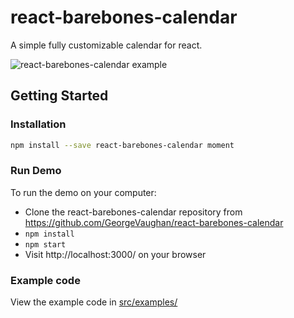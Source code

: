 # react-barebones-calendar

A simple fully customizable calendar for react.

![react-barebones-calendar example](https://github.com/GeorgeVaughan/react-barebones-calendar/master/demo.gif)

## Getting Started
### Installation

  ```sh
  npm install --save react-barebones-calendar moment
  ```

### Run Demo

To run the demo on your computer:
* Clone the react-barebones-calendar repository from https://github.com/GeorgeVaughan/react-barebones-calendar
* `npm install`
* `npm start`
* Visit http://localhost:3000/ on your browser

### Example code

View the example code in [src/examples/](https://github.com/GeorgeVaughan/react-barebones-calendar/tree/master/src/examples)